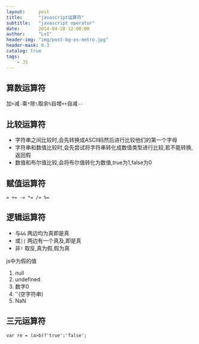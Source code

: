 ```yaml
---
layout:     post
title:      "javascript运算符"
subtitle:   "javascript operator"
date:       2014-04-28 12:00:00
author:     "LvI"
header-img: "img/post-bg-os-metro.jpg"
header-mask: 0.3
catalog: true
tags:
    - JS
---
```


## 算数运算符

加`+`减`-`乘`*`除`\`取余`%`自增`++`自减`--`

## 比较运算符

- 字符串之间比较时,会先转换成ASCII码然后进行比较他们的第一个字母
- 字符串和数值比较时,会先尝试将字符串转化成数值类型进行比较,若不能转换,
返回假
- 数值和布尔值比较,会将布尔值转化为数值,true为1,false为0

## 赋值运算符

`= += -= *= /= %=`

## 逻辑运算符

- 与`&&` 两边均为真即是真
- 或`||` 两边有一个真及,即是真
- 非`!` 取反,真为假,假为真

js中为假的值
1. null
2. undefined
3. 数字0
4. ''(空字符串)
5. NaN

## 三元运算符

`var re = (a>b)?'true':'false';`





